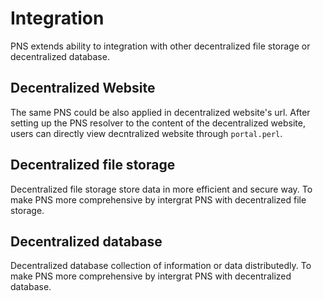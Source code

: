 # Integration

PNS extends ability to integration with other decentralized file storage or decentralized database.

## Decentralized Website
The same PNS could be also applied in decentralized website's url. After setting up the PNS resolver to the content of the decentralized website, users can directly view decntralized website through `portal.perl`.

## Decentralized file storage
Decentralized file storage store data in more efficient and secure way. To make PNS more comprehensive by intergrat PNS with decentralized file storage.

## Decentralized database
Decentralized database collection of information or data distributedly. To make PNS more comprehensive by intergrat PNS with decentralized database.
